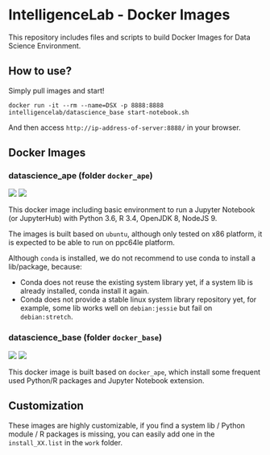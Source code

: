 # IntelligenceLab - Docker Images

This repository includes files and scripts to build Docker Images for Data Science Environment.

## How to use?

Simply pull images and start!
```
docker run -it --rm --name=DSX -p 8888:8888 intelligencelab/datascience_base start-notebook.sh
```
And then access `http://ip-address-of-server:8888/` in your browser.

## Docker Images

### datascience_ape (folder `docker_ape`)

[![](https://images.microbadger.com/badges/image/intelligencelab/datascience_ape.svg)](https://hub.docker.com/r/intelligencelab/datascience_ape/ "Click to view the image on DockerHub") [![](https://images.microbadger.com/badges/version/intelligencelab/datascience_ape.svg)](https://microbadger.com/images/intelligencelab/datascience_ape)

This docker image including basic environment to run a Jupyter Notebook (or JupyterHub) with Python 3.6, R 3.4, OpenJDK 8, NodeJS 9.

The images is built based on `ubuntu`, although only tested on x86 platform, it is expected to be able to run on ppc64le platform.

Although `conda` is installed, we do not recommend to use conda to install a lib/package, because:

- Conda does not reuse the existing system library yet, if a system lib is already installed, conda install it again.
- Conda does not provide a stable linux system library repository yet, for example, some lib works well on `debian:jessie` but fail on `debian:stretch`.

### datascience_base (folder `docker_base`)

[![](https://images.microbadger.com/badges/image/intelligencelab/datascience_base.svg)](https://hub.docker.com/r/intelligencelab/datascience_base/ "Click to view the image on DockerHub") [![](https://images.microbadger.com/badges/version/intelligencelab/datascience_base.svg)](https://microbadger.com/images/intelligencelab/datascience_base)

This docker image is built based on `docker_ape`, which install some frequent used Python/R packages and Jupyter Notebook extension.

## Customization

These images are highly customizable, if you find a system lib / Python module / R packages is missing,
you can easily add one in the `install_XX.list` in the `work` folder.
